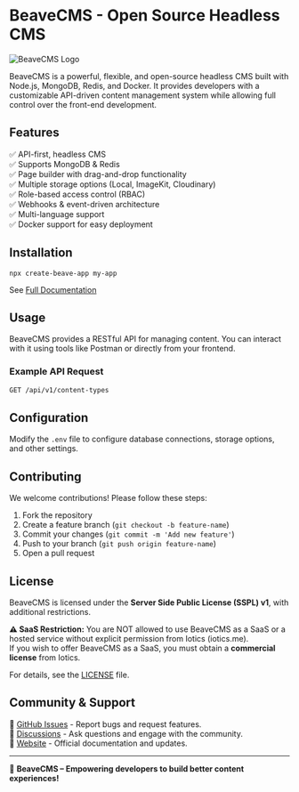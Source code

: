 # BeaveCMS - Open Source Headless CMS

![BeaveCMS Logo](./public/admin/assets/media/logo/beave-logo.jpg)

BeaveCMS is a powerful, flexible, and open-source headless CMS built with Node.js, MongoDB, Redis, and Docker. It provides developers with a customizable API-driven content management system while allowing full control over the front-end development.

## Features

✅ API-first, headless CMS  
✅ Supports MongoDB & Redis  
✅ Page builder with drag-and-drop functionality  
✅ Multiple storage options (Local, ImageKit, Cloudinary)  
✅ Role-based access control (RBAC)  
✅ Webhooks & event-driven architecture  
✅ Multi-language support  
✅ Docker support for easy deployment  

## Installation

```
npx create-beave-app my-app
```

See [Full Documentation](https://cms-documentation-eight.vercel.app/)

## Usage

BeaveCMS provides a RESTful API for managing content. You can interact with it using tools like Postman or directly from your frontend.

### Example API Request

```sh
GET /api/v1/content-types
```

## Configuration

Modify the `.env` file to configure database connections, storage options, and other settings.

## Contributing

We welcome contributions! Please follow these steps:
1. Fork the repository
2. Create a feature branch (`git checkout -b feature-name`)
3. Commit your changes (`git commit -m 'Add new feature'`)
4. Push to your branch (`git push origin feature-name`)
5. Open a pull request

## License

BeaveCMS is licensed under the **Server Side Public License (SSPL) v1**, with additional restrictions.

**⚠️ SaaS Restriction:**
You are NOT allowed to use BeaveCMS as a SaaS or a hosted service without explicit permission from Iotics (iotics.me).  
If you wish to offer BeaveCMS as a SaaS, you must obtain a **commercial license** from Iotics.

For details, see the [LICENSE](./LICENSE.md) file.

## Community & Support

📌 [GitHub Issues](https://github.com/ioticsme/beavecms/issues) - Report bugs and request features.  
📌 [Discussions](https://github.com/ioticsme/beavecms/discussions) - Ask questions and engage with the community.  
📌 [Website](https://beavecms.com) - Official documentation and updates.  

---
🚀 **BeaveCMS – Empowering developers to build better content experiences!**
